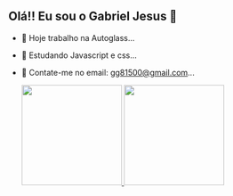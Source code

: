 ## Olá!! Eu sou o Gabriel Jesus 👋

- 🔭 Hoje trabalho na Autoglass...
- 🌱 Estudando Javascript e css...
- 💬 Contate-me no email: gg81500@gmail.com...

  <div>
  <a href="https://github.com/gaab159">
    <img height="180em" src="https://github-readme-stats.vercel.app/api?username=gaab159&show_icons=true&theme=dark&include_all_commits=true&count_private=true"/>
    <img height="180em" src="https://github-readme-stats.vercel.app/api/top-langs/?username=gaab159&layout=compact&langs_count=16&theme=dracula"/>
  </a>
    
  </div>

